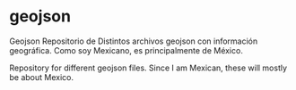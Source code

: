 # geojson
Geojson
Repositorio de Distintos archivos geojson con información geográfica. Como soy Mexicano, es principalmente de México. 

Repository for different geojson files. Since I am Mexican, these will mostly be about Mexico. 
